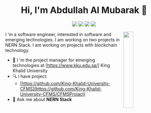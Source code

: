 <h1 align="center">Hi, I'm Abdullah Al Mubarak 👋</h1>
<p align="center">
    <a href="https://twitter.com/abdullahaann71"><img src="https://img.shields.io/badge/twitter-%231FA1F1?style=flat&logo=twitter&logoColor=white"/></a>
    <a href="https://www.linkedin.com/in/abalmubarak"><img src="https://img.shields.io/badge/linkedin-%230177B5?style=flat&logo=linkedin&logoColor=white"/></a>
    <a href="https://www.youtube.com/channel/UCRycE7wdflBEQampK4hEFYA"><img src="https://img.shields.io/badge/youtube-%23FF0000?style=flat&logo=youtube&logoColor=white"/></a>
    <a href="https://www.instagram.com/abdullah_aann/?igshid=YmMyMTA2M2Y="><img src="https://img.shields.io/badge/instagram-%23E4415F?style=flat&logo=instagram&logoColor=white"/></a>
  </p>
  
  <img src="https://https://github.com/Abdullahaann7/blob/master/profile-img.png" align="right" width="25%"/>

I 'm a software engineer, interested in software and emerging technologies. I am working on two projects in NERN Stack. I am working on projects with blockchain technology.

- 🔭 I 'm the project manager for emerging technologies at [https://www.kku.edu.sa/] King Khalid University
- 🔍 I have project: 
  - [https://github.com/King-Khalid-University-CFMS](https://github.com/King-Khalid-University-CFMS/CFMSProjact)
- 💬 Ask me about **NERN Stack**
